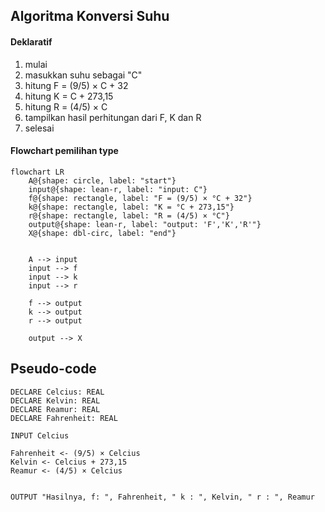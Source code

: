 ## Algoritma Konversi Suhu 

#### Deklaratif

1. mulai
1. masukkan suhu sebagai "C"
1. hitung F = (9/5) × C + 32
1. hitung K = C + 273,15
1. hitung R = (4/5) × C
1. tampilkan hasil perhitungan dari F, K dan R
1. selesai

#### Flowchart pemilihan type

```mermaid
flowchart LR
    A@{shape: circle, label: "start"}
    input@{shape: lean-r, label: "input: C"}
    f@{shape: rectangle, label: "F = (9/5) × °C + 32"}
    k@{shape: rectangle, label: "K = °C + 273,15"}
    r@{shape: rectangle, label: "R = (4/5) × °C"}
    output@{shape: lean-r, label: "output: 'F','K','R'"}
    X@{shape: dbl-circ, label: "end"}


    A --> input
    input --> f 
    input --> k 
    input --> r 

    f --> output
    k --> output
    r --> output

    output --> X

```

## Pseudo-code

```
DECLARE Celcius: REAL
DECLARE Kelvin: REAL
DECLARE Reamur: REAL
DECLARE Fahrenheit: REAL

INPUT Celcius

Fahrenheit <- (9/5) × Celcius
Kelvin <- Celcius + 273,15
Reamur <- (4/5) × Celcius


OUTPUT "Hasilnya, f: ", Fahrenheit, " k : ", Kelvin, " r : ", Reamur
```
